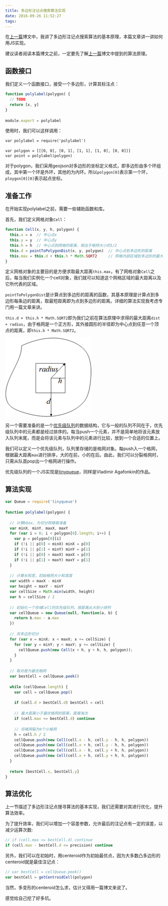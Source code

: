 ```yaml
---
title: 多边形注记点搜索算法实现
date: 2016-09-26 11:52:27
tags:
---
```



在[上一篇][1]博文中，我讲了多边形注记点搜索算法的基本原理，本篇文章讲一讲如何用JS实现。

建议读者阅读本篇博文之前，一定要先了解[上一篇][1]博文中提到的算法原理。

## 函数接口

我们定义一个函数接口，接受一个多边形，计算其标注点：
```javascript
function polylabel(polygon) {
  // TODO
  return [x, y]
}

module.export = polylabel
```

使用时，我们可以这样调用：
```
var polylabel = require('polylabel')

var polygon = [[[0, 0], [0, 1], [1, 1], [1, 0], [0, 0]]]
var point = polylabel(polygon)
```

对于polygon，我们采用geojson对多边形的坐标定义格式，即多边形由多个环组成，其中第一个环是外环，其他的为内环。所以`polygon[0]`表示第一个环，`ploygon[0][0]`表示起点坐标。


## 准备工作

在开始实现polylabel之前，需要一些辅助函数和库。

首先，我们定义网格对象`Cell`：
```javascript
function Cell(x, y, h, polygon) {
  this.x = x  // 中心点x
  this.y = y  // 中心点y
  this.h = h  // 中心点到网格的距离，相当于格网大小的1/2
  this.d = pointToPolygonDist(x, y, polygon)  // 中心点到多边形的距离
  this.max = this.d + this.h * Math.SQRT2     // 网格内部区域到多边形的最大距离
}
```

定义网格对象的主要目的是方便求取最大距离`this.max`，有了网格对象`Cell`之后，每当我们实例化一个cell对象，我们就可以知道这个网格区域的最大距离以及它所代表的区域。

`pointToPolygonDist`是计算点到多边形的距离的函数，其基本原理是计算点到多边形每条边的距离，取最短距离即为点到多边形的距离。详细的算法实现我考虑专门用一篇文章来讲。

`this.d + this.h * Math.SQRT2`即为我们之前在算法原理中求得的最大距离`dist + radius`，由于格网是一个正方形，其外接圆形的半径即为中心点到任意一个顶点的距离，即`this.h * Math.SQRT2`。

![radius][2]

另一个需要准备的是一个[优先级队列][3]的数据结构，它与一般的队列不同在于，优先级队列中的元素都是经过排序的。每当push一个元素，并不是简单地将该元素放入队列末尾，而是会将该元素与队列中的元素进行比较，放到一个合适的位置上。

我们可以定义一个优先级队列，队列里存储的是格网对象。每push入一个格网，根据最大距离`max`进行排序，大的在前，小的在后。由此，我们可以分裂格网时，只需从队首pop出一个格网进行操作。

优先级队列的一个JS实现是[tinyqueue][4]，同样是Vladimir Agafonkin的作品。


## 算法实现

```javascript
var Queue = require('tinyqueue')

function polylabel(polygon) {

  // 计算bbox，为切分网格做准备
  var minX, minY, maxX, maxY
  for (var i = 0; i < polygon[0].length; i++) {
    var p = polygon[0][i]
    if (!i || p[0] < minX) minX = p[0]
    if (!i || p[1] < minY) minY = p[1]
    if (!i || p[0] > maxX) maxX = p[0]
    if (!i || p[1] > maxY) maxY = p[1]
  }

  // 计算长和宽，初始格网大小和高度
  var width = maxX - minX
  var height = maxY - minY
  var cellSize = Math.min(width, height)
  var h = cellSize / 2

  // 初始化一个存储Cell的优先级队列，按距离从大到小排列
  var cellQueue = new Queue(null, function(a, b) {
    return b.max - a.max
  })

  // 将多边形切分
  for (var x = minX; x < maxX; x += cellSize) {
    for (var y = minY; y < maxY; y += cellSize) {
      cellQueue.push(new Cell(x + h, y + h, h, polygon));
    }
  }

  // 取对首为最优格网
  var bestCell = cellQueue.peek()

  while (cellQueue.length) {
    var cell = cellQueue.pop()

    if (cell.d > bestCell.d) bestCell = cell

    // 最大距离小于最优格网的距离，直接淘汰
    if (cell.max <= bestCell.d) continue

    // 将格网裂为4个小格网
    h = cell.h / 2
    cellQueue.push(new Cell(cell.x - h, cell.y - h, h, polygon))
    cellQueue.push(new Cell(cell.x + h, cell.y - h, h, polygon))
    cellQueue.push(new Cell(cell.x - h, cell.y + h, h, polygon))
    cellQueue.push(new Cell(cell.x + h, cell.y + h, h, polygon))
  }

  return [bestCell.x, bestCell.y]
}
```

## 算法优化

上一节描述了多边形注记点搜寻算法的基本实现，我们还需要对其进行优化，提升算法效率。

为了提升效率，我们可以增加一个容差参数，允许最后的注记点有一定的误差，以减少运算次数:
```javascript
// if (cell.max <= bestCell.d) continue
if (cell.max - bestCell.d <= precision) continue
```

另外，我们可以在初始时，用centeroid作为初始最优点，因为大多数凸多边形的centeroid就是最佳注记点：
```javascript
// var bestCell = cellQueue.peek()
var bestCell = getCentroidCell(polygon)
```

当然，多变形的centeroid怎么求，估计又得用一篇博文来说了。

感觉给自己挖了好多坑。

[1]: /2016/09/24/polylabel.html
[2]: /assets/radius.png
[3]: https://en.wikipedia.org/wiki/Priority_queue
[4]: https://github.com/mourner/tinyqueue
